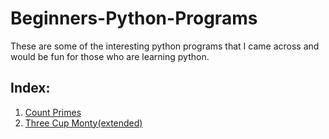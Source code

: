# Beginners-Python-Programs
These are some of the interesting python programs that I came across and would be fun for those who are learning python.
<br>
## Index:
1. [Count Primes](https://github.com/Aishanipach/Beginners-Python-Programs/tree/main/Count_primes)
2. [Three Cup Monty(extended)](https://github.com/Aishanipach/Beginners-Python-Programs/tree/main/Threecupsmonty)

